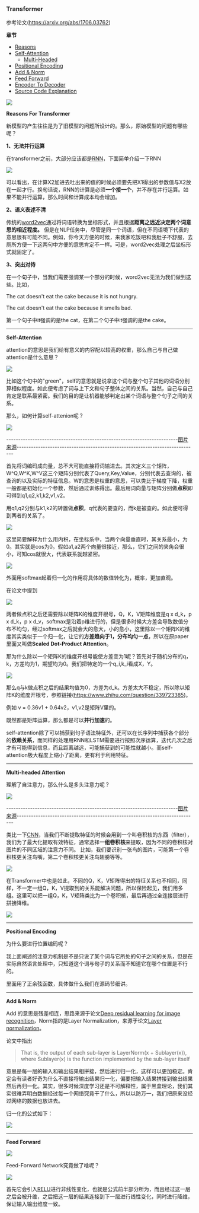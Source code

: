 
### Transformer

参考论文(https://arxiv.org/abs/1706.03762)

**章节**
- [Reasons](#reasons)
- [Self-Attention](#self_attention)
    - [Multi-Headed](#multi)
- [Positional Encoding](#positional)
- [Add & Norm](#add)
- [Feed Forward](#feed)
- [Encoder To Decoder](#etd)
- [Source Code Explanation](#code)

![](https://github.com/sherlcok314159/ML/blob/main/nlp/Images/transformer.png)


**<div id='reasons'>Reasons For Transformer</div>**

新模型的产生往往是为了旧模型的问题所设计的。那么，原始模型的问题有哪些呢？

**1、无法并行运算**

在transformer之前，大部分应该都是[RNN](https://en.wikipedia.org/wiki/Recurrent_neural_network)，下面简单介绍一下RNN

![](https://github.com/sherlcok314159/ML/blob/main/nlp/Images/RNN.png)


可以看出，在计算X2加进去吐出来的值的时候必须要先把X1得出的参数值与X2放在一起才行。换句话说，RNN的计算是必须**一个接一个**，并不存在并行运算。如果不能并行运算，那么时间和计算成本均会增加。

**2、语义表述不清**

传统的[word2vec](https://en.wikipedia.org/wiki/Word2vec)通过将词语转换为坐标形式，并且根据**距离之远近决定两个词意思的相近程度。** 但是在NLP任务中，尽管是同一个词语，但在不同语境下代表的意思很有可能不同。例如，你今天方便的时候，来我家吃饭吧和我肚子不舒服，去厕所方便一下这两句中方便的意思肯定不一样。可是，word2vec处理之后坐标形式就固定了。

**3、突出对待**

在一个句子中，当我们需要强调某一个部分的时候，word2vec无法为我们做到这些。比如，

The cat doesn't eat the cake because it is not hungry.

The cat doesn't eat the cake because it smells bad.

第一个句子中it强调的是the cat，在第二个句子中it强调的是the cake。

***
**<div id='self_attention'>Self-Attention</div>**

attention的意思是我们给有意义的内容配以较高的权重，那么自己与自己做attention是什么意思？

![](https://github.com/sherlcok314159/ML/blob/main/nlp/Images/self_attention.png)

比如这个句中的"green"，self的意思就是说拿这个词与整个句子其他的词语分别算相似程度。如此便考虑了词与上下文和句子整体之间的关系。当然，自己与自己肯定是联系最紧密。我们的目的是让机器能够判定出某个词语与整个句子之间的关系。

那么，如何计算self-attenion呢？

![](https://github.com/sherlcok314159/ML/blob/main/nlp/Images/qkv.png)

------------------------------------------------------------------------[图片来源](https://www.bilibili.com/video/BV1NJ411o7u3?p=5)----------------------------------------------------------------------------

首先将词编码成向量，总不大可能直接将词输进去。其次定义三个矩阵，W^Q,W^K,W^V这三个矩阵分别代表了Query,Key,Value，分别代表去查询的，被查询的以及实际的特征信息。W的意思是权重的意思，可以类比于梯度下降，权重一般都是初始化一个参数，然后通过训练得出。最后用词向量与矩阵分别做**点积**即可得到q1,q2,k1,k2,v1,v2。

用q1,q2分别与k1,k2的转置做**点积**，q代表的要查的，而k是被查的。如此便可得到两者的关系了。

![](https://github.com/sherlcok314159/ML/blob/main/nlp/Images/qkv_2.png)

这里简要解释为什么用内积，在坐标系中，当两个向量垂直时，其关系最小，为0。其实就是cos为0。假如a1,a2两个向量很接近，那么，它们之间的夹角会很小，可知cos就很大，代表联系就越紧密。

![](https://github.com/sherlcok314159/ML/blob/main/nlp/Images/values.png)

外面用softmax起着归一化的作用将具体的数值转化为，概率，更加直观。

在论文中提到

![](https://github.com/sherlcok314159/ML/blob/main/nlp/Images/paper_1.png)

两者做点积之后还需要除以矩阵K的维度开根号，Q，K，V矩阵维度是q x d_k，p x d_k，p x d_v，softmax是沿着p维进行的，但是很多时候大方差会导致数值分布不均匀，经过softmax之后就会大的愈大，小的愈小，这里除以一个矩阵K的维度其实类似于一个归一化，让它的**方差趋向于1，分布均匀一点**，所以在原paper里面又叫做**Scaled Dot-Product Attention**。

那为什么除以一个矩阵K的维度开根号能使方差变为1呢？首先对于随机分布的q，k，方差均为1，期望均为0。我们把特定的一个q_i,k_i看成X，Y。

![](https://github.com/sherlcok314159/ML/blob/main/nlp/Images/scaled.png)


那么q与k做点积之后的结果均值为0，方差为d_k。方差太大不稳定，所以除以矩阵K的维度开根号，参照链接(https://www.zhihu.com/question/339723385)。


例如 v = 0.36v1 + 0.64v2，v1,v2是矩阵V里的。

既然都是矩阵运算，那么都是可以**并行加速**的。

self-attention除了可以捕获到句子语法特征外，还可以在长序列中捕获各个部分的**依赖关系**，而同样的处理用RNN和LSTM需要进行按照次序运算，迭代几次之后才有可能得到信息，而且距离越远，可能捕获到的可能性就越小。而self-attention极大程度上缩小了距离，更有利于利用特征。

***
**<div id='multi'>Multi-headed Attention</div>**

理解了自注意力，那么什么是多头注意力呢？

![](https://github.com/sherlcok314159/ML/blob/main/nlp/Images/cnn.png)

------------------------------------------------------------------------[图片来源](https://www.researchgate.net/publication/325924260_A_Simple_Fusion_Of_Deep_And_Shallow_Learning_For_Acoustic_Scene_Classification/figures?lo=1)----------------------------------------------------------------------------

类比一下[CNN](../NN/CNN/cnn.md)，当我们不断提取特征的时候会用到一个叫卷积核的东西（filter），我们为了最大化提取有效特征，通常选择**一组卷积核**来提取，因为不同的卷积核对图片的不同区域的注意力不同。
比如，我们要识别一张鸟的图片，可能第一个卷积核更关注鸟嘴，第二个卷积核更关注鸟翅膀等等。

![](https://github.com/sherlcok314159/ML/blob/main/nlp/Images/qkv_4.png)

在Transformer中也是如此，不同的Q，K，V矩阵得出的特征关系也不相同，同样，不一定一组Q，K，V提取到的关系能解决问题，所以保险起见，我们用多组。这里可以把一组Q，K，V矩阵类比为一个卷积核，最后再通过全连接层进行拼接降维。

![](https://github.com/sherlcok314159/ML/blob/main/nlp/Images/qkv_3.png)

****
**<div id='positional'>Positional Encoding</div>**

为什么要进行位置编码呢？

我上面阐述的注意力机制是不是只说了某个词与它所处的句子之间的关系，但是在实际自然语言处理中，只知道这个词与句子的关系而不知道它在哪个位置是不行的。

里面用了正余弦函数，具体做什么我们在源码节细讲。

***

**<div id='add'>Add & Norm</div>**

Add 的意思是残差相连，思路来源于论文[Deep residual learning for image recognition](https://openaccess.thecvf.com/content_cvpr_2016/html/He_Deep_Residual_Learning_CVPR_2016_paper.html)，Norm指的是Layer Normalization，来源于论文[Layer normalization](https://arxiv.org/abs/1607.06450)。

论文中指出
> That is, the output of each sub-layer is
LayerNorm(x + Sublayer(x)), where Sublayer(x) is the function implemented by the sub-layer
itself

意思是每一层的输入和输出结果相拼接，然后进行归一化，这样可以更加稳定。肯定会有读者好奇为什么不直接将输出结果归一化，偏要把输入结果拼接到输出结果然后再归一化。其实，很多时候深度学习还是不可解释性，属于黑盒理论，我们其实很难弄明白数据经过每一个网络究竟干了什么，所以以防万一，我们把原来没经过网络的数据也放进去。

归一化的公式如下：

![](https://github.com/sherlcok314159/ML/blob/main/Images/mean_sigmoid.png)

***

**<div id='feed'>Feed Forward</div>**

![](https://github.com/sherlcok314159/ML/blob/main/nlp/Images/FFN.png)

Feed-Forward Network究竟做了啥呢？

![](https://github.com/sherlcok314159/ML/blob/main/nlp/Images/FFN_2.png)

首先它会引入[RELU](../NN/activation)进行非线性变化，也就是公式前半部分所为，而且经过这一层之后会被升维，之后把这一层的结果连接到下一层进行线性变化，同时进行降维，保证输入输出维度一致。
